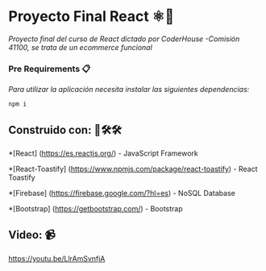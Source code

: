 # Proyecto Final React ⚛️💪
_Proyecto final del curso de React dictado por CoderHouse -Comisión 41100, se trata de un ecommerce funcional_

### Pre Requirements 📋
_Para utilizar la aplicación necesita instalar las siguientes dependencias:_
```
npm i
```
## Construido con: 👷🛠️🛠️
*[React] (https://es.reactjs.org/) - JavaScript Framework

*[React-Toastify] (https://www.npmjs.com/package/react-toastify) - React Toastify

*[Firebase] (https://firebase.google.com/?hl=es) - NoSQL Database

*[Bootstrap] (https://getbootstrap.com/) - Bootstrap

## Video: 📹
https://youtu.be/LlrAmSvnfjA

